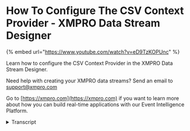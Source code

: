 # How To Configure The CSV Context Provider - XMPRO Data Stream Designer
{% embed url="https://www.youtube.com/watch?v=eD9TzKOPUnc" %}

Learn how to configure the CSV Context Provider in the XMPRO Data Stream Designer. 

Need help with creating your XMPRO data streams? Send an email to support@xmpro.com 

Go to [https://xmpro.com](https://xmpro.com) if you want to learn more about how you can build real-time applications with our Event Intelligence Platform.
<details>
<summary>Transcript</summary>we're going to do here is look at how to

set up and configure the CSV reader

agent the function of this agent is to

read data from a CSV file I've set up a

file listener which will monitor the

directory for CSV files once it picks up

a new file I want to read this file you

start setting up your CSV Reader agent

go to the toolbox and search for CSV

you'll find this agent on the functions

click on the agent and drag it to the

canvas to add it to your data stream

note that a default name will be given

to it as soon as you drop it on your

canvas do you name this agent just click

on the white space and start typing

click somewhere else on canvas connect

the output end point of the first item

to the input end point of the second

click Save to configure your CSV agent

double click on it

first make sure using the correct

collection if you'd like to use a

different collection select another

collection from the drop-down then the

find listener has a number of attributes

in its palette that it passes on to the

next agent in the file field I want to

provide the part of the file so I'm just

going to select that from the drop-down

then you need to provide the file path

name if you leave this blank

the constant file path will be inserted

into this field next you have the option

of providing a file definition this will

make it a lot easier for you if you

don't want to manually provide the

definition if you select the check box

you'll be given the option of uploading

a file which is just required to have

the headings of the CSV file that you

read

I'm just going to upload this file as

you can see the headings have been added

in the CSV definition all I have to do

now is to make sure that I all have the

correct data type

next you need to specify whether your

CSV file that you're going to read has a

header or not if he does not have a

header it will assign the headers to the

columns based on the order in your CSV

definition grid specify the delimiter

that you're using in our case it's just

going to be a comma a queue encoding

that you're going to be using and since

some CSV files use double quotes some

seriously files use single quotes just

specify this here if your CSV file is

using a single quote just change this

I'm just going to leave it as is and

click apply and then click Save if at

any time you want to verify the stream

has been configured correctly just click

on integrity check if none of your

agents are I like in red it means

everything is fine and you can go ahead

and run your stream by clicking on

publish to view the live data click on

live view I'm going to select both these

agents and click Save this is the

directory I'm currently monitoring using

my father's in that agent so I'm just

going to add a file in here which I want

to read using my CSV agent

as you can see the foul listener agent

has picked up the foul and move it to

the archive folder the CSV reader agent

has read the file
</details>